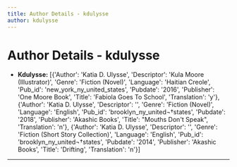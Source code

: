 ```yaml
---
title: Author Details - kdulysse
author: kdulysse
---
```


# Author Details - kdulysse

<ul>
    <li><strong>Kdulysse:</strong> [{'Author': 'Katia D. Ulysse', 'Descriptor': 'Kula Moore (Illustrator)', 'Genre': 'Fiction (Novel)', 'Language': 'Haitian Creole', 'Pub_id': 'new_york_ny_united_states', 'Pubdate': '2016', 'Publisher': 'One Moore Book', 'Title': 'Fabiola Goes To School', 'Translation': 'y'}, {'Author': 'Katia D. Ulysse', 'Descriptor': '', 'Genre': 'Fiction (Novel)', 'Language': 'English', 'Pub_id': 'brooklyn_ny_united¬†states', 'Pubdate': '2018', 'Publisher': 'Akashic Books', 'Title': "Mouths Don't Speak", 'Translation': 'n'}, {'Author': 'Katia D. Ulysse', 'Descriptor': '', 'Genre': 'Fiction (Short Story Collection)', 'Language': 'English', 'Pub_id': 'brooklyn_ny_united¬†states', 'Pubdate': '2014', 'Publisher': 'Akashic Books', 'Title': 'Drifting', 'Translation': 'n'}]</li>
</ul>
<hr>